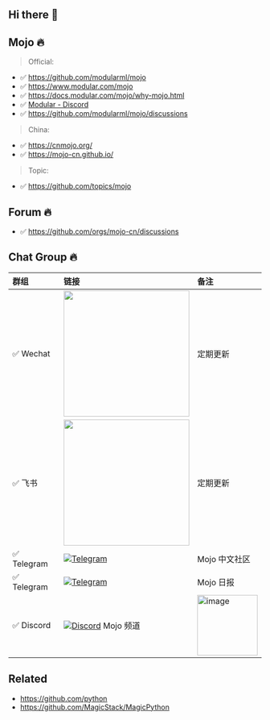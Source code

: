 ## Hi there 👋

<!--

**Here are some ideas to get you started:**

🙋‍♀️ A short introduction - what is your organization all about?
🌈 Contribution guidelines - how can the community get involved?
👩‍💻 Useful resources - where can the community find your docs? Is there anything else the community should know?
🍿 Fun facts - what does your team eat for breakfast?
🧙 Remember, you can do mighty things with the power of [Markdown](https://docs.github.com/github/writing-on-github/getting-started-with-writing-and-formatting-on-github/basic-writing-and-formatting-syntax)
-->


## Mojo 🔥

> Official:

- ✅️ https://github.com/modularml/mojo
- ✅️ https://www.modular.com/mojo
- ✅️ https://docs.modular.com/mojo/why-mojo.html
- ✅️ [Modular - Discord](https://discord.com/invite/modular)
- ✅️ https://github.com/modularml/mojo/discussions

> China:

- ✅️ https://cnmojo.org/
- ✅️ https://mojo-cn.github.io/

> Topic:

- ✅️ https://github.com/topics/mojo

## Forum 🔥️ 

- ✅️ https://github.com/orgs/mojo-cn/discussions


## Chat Group 🔥️ 


| 群组 | 链接     | 备注 |
| :--------------| :----------------- | :----------------- | 
| ✅️ Wechat | <img width="250" src="https://github.com/mojo-cn/.github/assets/3252130/a8fdbd5e-b42f-42fb-8a80-339f7559377f" /> | 定期更新 |
| ✅️ 飞书 | <img width="250" src="https://user-images.githubusercontent.com/3252130/236648450-27179cfb-0b65-41ed-a81c-bb03ea82537b.jpg" /> | 定期更新 |
| ✅️ Telegram | [![Telegram](https://img.shields.io/badge/Telegram-MojoCN-%232CA5E0?logo=telegram)](https://t.me/MojoCN)  | Mojo 中文社区 |
| ✅️ Telegram | [![Telegram](https://img.shields.io/badge/Telegram-MojoDaily-%232CA5E0?logo=telegram)](https://t.me/MojoDaily)  | Mojo 日报 |
| ✅️ Discord | [![Discord](https://img.shields.io/badge/Discord-GossipCoder-%237289DA.svg?logo=discord&logoColor=white)](https://discord.gg/MnDA9pfWAW) Mojo 频道 | <img width="120" alt="image" src="https://user-images.githubusercontent.com/3252130/236632737-c26136c8-0984-477f-b7da-b5d76c65dec2.png"> |




## Related

- https://github.com/python
- https://github.com/MagicStack/MagicPython


